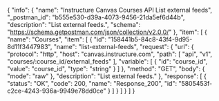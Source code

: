 {
  "info": {
    "name": "Instructure Canvas Courses API List external feeds",
    "_postman_id": "b555e530-d39a-4073-9456-21da5ef6d44b",
    "description": "List external feeds.",
    "schema": "https://schema.getpostman.com/json/collection/v2.0.0/"
  },
  "item": [
    {
      "name": "Courses",
      "item": [
        {
          "id": "158441b5-84c8-43f4-9d95-8d11f3447983",
          "name": "list-external-feeds",
          "request": {
            "url": {
              "protocol": "http",
              "host": "canvas.instructure.com",
              "path": [
                "api",
                "v1",
                "courses/:course_id/external_feeds"
              ],
              "variable": [
                {
                  "id": "course_id",
                  "value": "course_id",
                  "type": "string"
                }
              ]
            },
            "method": "GET",
            "body": {
              "mode": "raw"
            },
            "description": "List external feeds."
          },
          "response": [
            {
              "status": "OK",
              "code": 200,
              "name": "Response_200",
              "id": "5805453f-c2ce-4243-936a-9949e78dd0ce"
            }
          ]
        }
      ]
    }
  ]
}